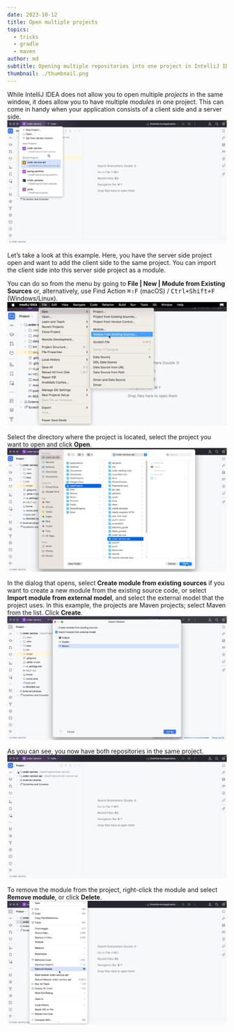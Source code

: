```yaml
---
date: 2023-10-12
title: Open multiple projects
topics:
  - tricks
  - gradle
  - maven
author: md
subtitle: Opening multiple repositories into one project in IntelliJ IDEA.
thumbnail: ./thumbnail.png
---
```


While IntelliJ IDEA does not allow you to open multiple _projects_ in the same window, it does allow you to have multiple _modules_ in one project. This can come in handy when your application consists of a client side and a server side.
![Client and Server projects](client-server.png)

Let’s take a look at this example. Here, you have the server side project open and want to add the client side to the same project. You can import the client side into this server side project as a module.

You can do so from the menu by going to **File | New | Module from Existing Sources** or, alternatively, use Find Action <kbd>⌘⇧F</kbd> (macOS) / <kbd>Ctrl+Shift+F</kbd> (Windows/Linux).
![Module from Existing Sources](module-from-existing-sources.png)

Select the directory where the project is located, select the project you want to open and click **Open**.
![Open project](open-project.png)

In the dialog that opens, select **Create module from existing sources** if you want to create a new module from the existing source code, or select **Import module from external model**, and select the external model that the project uses. In this example, the projects are Maven projects; select Maven from the list. Click **Create**.
![Import project from external model](import-module.png)

As you can see, you now have both repositories in the same project.
![Both modules in project](modules.png)

To remove the module from the project, right-click the module and select **Remove module**, or click **Delete**.
![Remove module](remove-module.png)
